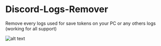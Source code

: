 # Discord-Logs-Remover
Remove every logs used for save tokens on your PC or any others logs (working for all support)

![alt text](https://i.imgur.com/ey7H2CT.png)
